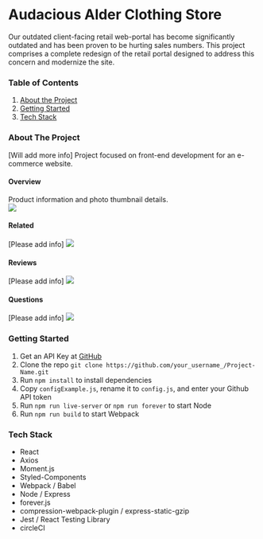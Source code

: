 # Audacious Alder Clothing Store

Our outdated client-facing retail web-portal has become significantly outdated and has been proven to be hurting sales numbers. This project comprises a complete redesign of the retail portal designed to address this concern and modernize the site.

### Table of Contents
1. [About the Project](#projectInfo)
2. [Getting Started](#setup)
3. [Tech Stack](#techStack)

### About The Project <a name="projectInfo"></a>
[Will add more info]
Project focused on front-end development for an e-commerce website.



  <h4>Overview</h4>
  Product information and photo thumbnail details.
  <div>
    <img
      src="https://drive.google.com/uc?export=view&id=11nHFzbyEerHAef_boMr2PLzkGgEi5w2J"
      style="width: auto; max-width: 100%; height: auto"/>
  </div>
  
  
  
  <h4>Related</h4>
  [Please add info]
    <img
      src="https://drive.google.com/uc?export=view&id=1n832Fes6RazZZghwF2LYlOxzSypAdMym"
      style="width: auto; max-width: 100%; height: auto"/>

  <h4>Reviews</h4>
  [Please add info]
    <img
      src="https://drive.google.com/uc?export=view&id=1fohNZh8OFFL5R4Sf0RpwIBo6JSi89myy"
      style="width: auto; max-width: 100%; height: auto"/>


  <h4>Questions</h4>
  [Please add info]
    <img
      src="https://drive.google.com/uc?export=view&id=1gIedKksqghH9hGAoblcL9BHQpux42f71"
      style="width: auto; max-width: 100%; height: auto"/>

### Getting Started <a name="setup"></a>
1. Get an API Key at [GitHub](https://github.com/)
2. Clone the repo `git clone https://github.com/your_username_/Project-Name.git`
3. Run `npm install` to install dependencies
5. Copy `configExample.js`, rename it to `config.js`, and enter your Github API token
6. Run `npm run live-server` or `npm run forever` to start Node
7. Run `npm run build` to start Webpack

### Tech Stack <a name="techStack"></a>
* React
* Axios
* Moment.js
* Styled-Components
* Webpack / Babel
* Node / Express
* forever.js
* compression-webpack-plugin / express-static-gzip
* Jest / React Testing Library
* circleCI

